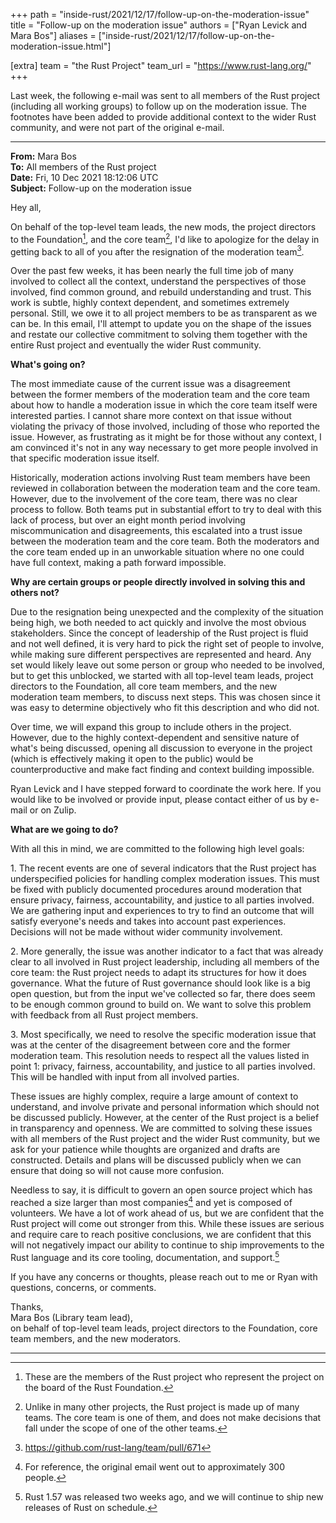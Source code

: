 +++
path = "inside-rust/2021/12/17/follow-up-on-the-moderation-issue"
title = "Follow-up on the moderation issue"
authors = ["Ryan Levick and Mara Bos"]
aliases = ["inside-rust/2021/12/17/follow-up-on-the-moderation-issue.html"]

[extra]
team = "the Rust Project"
team_url = "https://www.rust-lang.org/"
+++

Last week, the following e-mail was sent to all members of the Rust project
(including all working groups) to follow up on the moderation issue.
The footnotes have been added to provide additional context to the wider Rust community,
and were not part of the original e-mail.

---

**From:** Mara Bos \
**To:** All members of the Rust project \
**Date:** Fri, 10 Dec 2021 18:12:06 UTC \
**Subject:** Follow-up on the moderation issue

Hey all,

On behalf of the top-level team leads, the new mods, the project directors to
the Foundation[^project-directors], and the core team[^core], I'd like to
apologize for the delay in getting back to all of you after the resignation of
the moderation team[^resignation].

Over the past few weeks, it has been nearly the full time job of many involved
to collect all the context, understand the perspectives of those involved, find
common ground, and rebuild understanding and trust. This work is subtle, highly
context dependent, and sometimes extremely personal. Still, we owe it to all
project members to be as transparent as we can be. In this email, I'll attempt
to update you on the shape of the issues and restate our collective commitment
to solving them together with the entire Rust project and eventually the wider
Rust community.

**What's going on?**

The most immediate cause of the current issue was a disagreement between the
former members of the moderation team and the core team about how to handle a
moderation issue in which the core team itself were interested parties.
I cannot share more context on that issue without violating the privacy of
those involved, including of those who reported the issue.
However, as frustrating as it might be for those without any context,
I am convinced it's not in any way necessary to get more people involved in
that specific moderation issue itself.

Historically, moderation actions involving Rust team members have been reviewed
in collaboration between the moderation team and the core team.
However, due to the involvement of the core team, there was no clear process to follow.
Both teams put in substantial effort to try to deal with this lack of process,
but over an eight month period involving miscommunication and disagreements,
this escalated into a trust issue between the moderation team and the core team.
Both the moderators and the core team ended up in an unworkable situation
where no one could have full context, making a path forward impossible.

**Why are certain groups or people directly involved in solving this and others not?**

Due to the resignation being unexpected and the complexity of the situation being high,
we both needed to act quickly and involve the most obvious stakeholders.
Since the concept of leadership of the Rust project is fluid and not well defined,
it is very hard to pick the right set of people to involve,
while making sure different perspectives are represented and heard.
Any set would likely leave out some person or group who needed to be involved,
but to get this unblocked, we started with all top-level team leads, project directors
to the Foundation, all core team members, and the new moderation team members,
to discuss next steps. This was chosen since it was easy to determine
objectively who fit this description and who did not.

Over time, we will expand this group to include others in the project.
However, due to the highly context-dependent and sensitive nature of what's
being discussed, opening all discussion to everyone in the project (which is
effectively making it open to the public) would be counterproductive and make
fact finding and context building impossible.

Ryan Levick and I have stepped forward to coordinate the work here.
If you would like to be involved or provide input,
please contact either of us by e-mail or on Zulip.

**What are we going to do?**

With all this in mind, we are committed to the following high level goals:

1\. The recent events are one of several indicators that the Rust project has
underspecified policies for handling complex moderation issues. This must be
fixed with publicly documented procedures around moderation that ensure
privacy, fairness, accountability, and justice to all parties involved. We are
gathering input and experiences to try to find an outcome that will satisfy
everyone's needs and takes into account past experiences. Decisions will not be
made without wider community involvement.

2\. More generally, the issue was another indicator to a fact that was already
clear to all involved in Rust project leadership, including all members of the
core team: the Rust project needs to adapt its structures for how it does
governance. What the future of Rust governance should look like is a big open
question, but from the input we've collected so far, there does seem to be
enough common ground to build on. We want to solve this problem with feedback
from all Rust project members.

3\. Most specifically, we need to resolve the specific moderation issue that
was at the center of the disagreement between core and the former moderation
team. This resolution needs to respect all the values listed in point 1:
privacy, fairness, accountability, and justice to all parties involved. This
will be handled with input from all involved parties.

These issues are highly complex, require a large amount of context to
understand, and involve private and personal information which should not be
discussed publicly. However, at the center of the Rust project is a belief in
transparency and openness. We are committed to solving these issues with all
members of the Rust project and the wider Rust community, but we ask for your
patience while thoughts are organized and drafts are constructed. Details and
plans will be discussed publicly when we can ensure that doing so will not
cause more confusion.

Needless to say, it is difficult to govern an open source project which has
reached a size larger than most companies[^project-size] and yet is composed of
volunteers. We have a lot of work ahead of us, but we are confident that the
Rust project will come out stronger from this. While these issues are serious
and require care to reach positive conclusions, we are confident that this will
not negatively impact our ability to continue to ship improvements to the Rust
language and its core tooling, documentation, and support.[^continue]

If you have any concerns or thoughts, please reach out to me or Ryan with
questions, concerns, or comments.

Thanks, \
Mara Bos (Library team lead), \
on behalf of top-level team leads, project directors to the Foundation, core
team members, and the new moderators.

---

[^project-directors]: These are the members of the Rust project who represent the project on the board of the Rust Foundation.

[^core]: Unlike in many other projects, the Rust project is made up of many teams. The core team is one of them, and does not make decisions that fall under the scope of one of the other teams.

[^resignation]: <https://github.com/rust-lang/team/pull/671>

[^project-size]: For reference, the original email went out to approximately 300 people.

[^continue]: Rust 1.57 was released two weeks ago, and we will continue to ship new releases of Rust on schedule.

